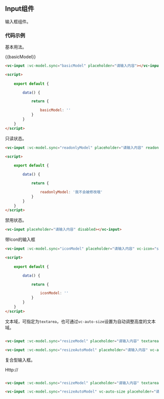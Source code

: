 <script>
    
    import vcDemo from 'sitecomponent/demo'

    export default {

        data() {

            return {
                
                basicModel: '',
                readonlyModel: '我不会被修改哦',
                iconModel: '',
                resizeModel: '',
                resizeAutoModel: ''
            }
        },

        components: {

            vcDemo
        }
    }
</script>

## Input组件

输入框组件。

### 代码示例

基本用法。

<vc-demo>

<div slot="example">
<vc-input :vc-model.sync="basicModel" placeholder="请输入内容"></vc-input>
{{basicModel}}
</div>

```html
<vc-input :vc-model.sync="basicModel" placeholder="请输入内容"></vc-input>

<script>
    
    export default {

        data() {

            return {

                basicModel: ''
            }
        }
    }
</script>
```

</vc-demo>

只读状态。

<vc-demo>

<div slot="example">
<vc-input :vc-model.sync="readonlyModel" placeholder="请输入内容" readonly></vc-input>
</div>

```html
<vc-input :vc-model.sync="readonlyModel" placeholder="请输入内容" readonly></vc-input>

<script>
    
    export default {

        data() {

            return {

                readonlyModel: '我不会被修改哦'
            }
        }
    }
</script>
```

</vc-demo>

禁用状态。

<vc-demo>

<div slot="example">
<vc-input placeholder="请输入内容" disabled></vc-input>
</div>

```html
<vc-input placeholder="请输入内容" disabled></vc-input>
```

</vc-demo>

带Icon的输入框

<vc-demo>

<div slot="example">
<vc-input :vc-model.sync="iconModel" placeholder="请输入内容" vc-icon="search"></vc-input>
</div>

```html
<vc-input :vc-model.sync="iconModel" placeholder="请输入内容" vc-icon="search"></vc-input>

<script>
    
    export default {

        data() {

            return {

                iconModel: ''
            }
        }
    }
</script>
```

</vc-demo>

文本域，可指定为`textarea`，也可通过`vc-auto-size`设置为自动调整高度的文本域。

<vc-demo>

<div slot="example">
<p>
   <vc-input :vc-model.sync="resizeModel" placeholder="请输入内容" textarea></vc-input> 
</p>
<p>
   <vc-input :vc-model.sync="resizeAutoModel" placeholder="请输入内容" vc-auto-size textarea></vc-input> 
</p>

</div>

```html

<vc-input :vc-model.sync="resizeModel" placeholder="请输入内容" textarea></vc-input>

<vc-input :vc-model.sync="resizeAutoModel" placeholder="请输入内容" vc-auto-size textarea ></vc-input>
```

</vc-demo>

复合型输入框。

<vc-demo>

<div slot="example">
<vc-input :vc-model.sync="resizeModel" placeholder="请输入内容">
    <div slot="prepend">Http://</div>
</vc-input> 

</div>

```html

<vc-input :vc-model.sync="resizeModel" placeholder="请输入内容" textarea></vc-input>

<vc-input :vc-model.sync="resizeAutoModel" vc-auto-size placeholder="请输入内容" textarea></vc-input>
```

</vc-demo>



